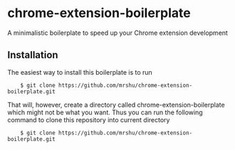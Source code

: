 chrome-extension-boilerplate
============================

A minimalistic boilerplate to speed up your Chrome extension development

Installation
------------

The easiest way to install this boilerplate is to run

        $ git clone https://github.com/mrshu/chrome-extension-boilerplate.git

That will, however, create a directory called chrome-extension-boilerplate
which might not be what you want. Thus you can run the following command to
clone this repository into current directory

        $ git clone https://github.com/mrshu/chrome-extension-boilerplate.git
